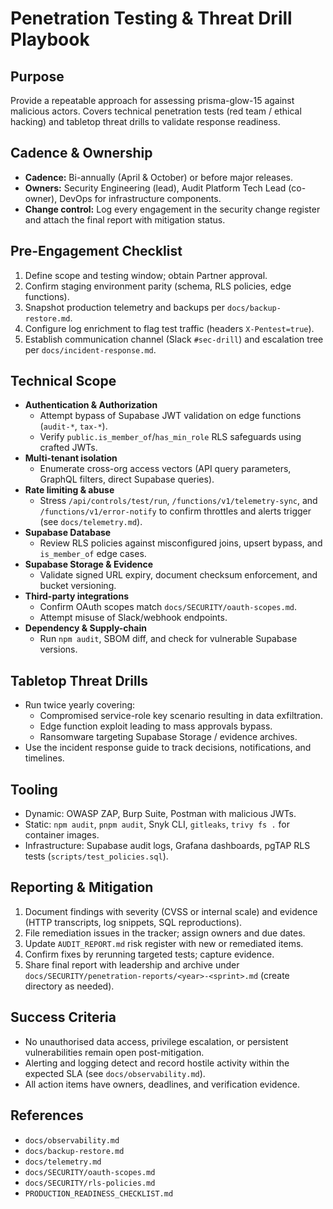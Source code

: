 # Penetration Testing & Threat Drill Playbook

## Purpose
Provide a repeatable approach for assessing prisma-glow-15 against malicious
actors. Covers technical penetration tests (red team / ethical hacking) and
tabletop threat drills to validate response readiness.

## Cadence & Ownership
- **Cadence:** Bi-annually (April & October) or before major releases.
- **Owners:** Security Engineering (lead), Audit Platform Tech Lead (co-owner),
  DevOps for infrastructure components.
- **Change control:** Log every engagement in the security change register and
  attach the final report with mitigation status.

## Pre-Engagement Checklist
1. Define scope and testing window; obtain Partner approval.
2. Confirm staging environment parity (schema, RLS policies, edge functions).
3. Snapshot production telemetry and backups per `docs/backup-restore.md`.
4. Configure log enrichment to flag test traffic (headers `X-Pentest=true`).
5. Establish communication channel (Slack `#sec-drill`) and escalation tree per
   `docs/incident-response.md`.

## Technical Scope
- **Authentication & Authorization**
  - Attempt bypass of Supabase JWT validation on edge functions (`audit-*`,
    `tax-*`).
  - Verify `public.is_member_of`/`has_min_role` RLS safeguards using crafted JWTs.
- **Multi-tenant isolation**
  - Enumerate cross-org access vectors (API query parameters, GraphQL filters,
    direct Supabase queries).
- **Rate limiting & abuse**
  - Stress `/api/controls/test/run`, `/functions/v1/telemetry-sync`, and
    `/functions/v1/error-notify` to confirm throttles and alerts trigger (see
    `docs/telemetry.md`).
- **Supabase Database**
  - Review RLS policies against misconfigured joins, upsert bypass, and
    `is_member_of` edge cases.
- **Supabase Storage & Evidence**
  - Validate signed URL expiry, document checksum enforcement, and bucket
    versioning.
- **Third-party integrations**
  - Confirm OAuth scopes match `docs/SECURITY/oauth-scopes.md`.
  - Attempt misuse of Slack/webhook endpoints.
- **Dependency & Supply-chain**
  - Run `npm audit`, SBOM diff, and check for vulnerable Supabase versions.

## Tabletop Threat Drills
- Run twice yearly covering:
  - Compromised service-role key scenario resulting in data exfiltration.
  - Edge function exploit leading to mass approvals bypass.
  - Ransomware targeting Supabase Storage / evidence archives.
- Use the incident response guide to track decisions, notifications, and
  timelines.

## Tooling
- Dynamic: OWASP ZAP, Burp Suite, Postman with malicious JWTs.
- Static: `npm audit`, `pnpm audit`, Snyk CLI, `gitleaks`, `trivy fs .` for
  container images.
- Infrastructure: Supabase audit logs, Grafana dashboards, pgTAP RLS tests
  (`scripts/test_policies.sql`).

## Reporting & Mitigation
1. Document findings with severity (CVSS or internal scale) and evidence (HTTP
   transcripts, log snippets, SQL reproductions).
2. File remediation issues in the tracker; assign owners and due dates.
3. Update `AUDIT_REPORT.md` risk register with new or remediated items.
4. Confirm fixes by rerunning targeted tests; capture evidence.
5. Share final report with leadership and archive under
   `docs/SECURITY/penetration-reports/<year>-<sprint>.md` (create directory as
   needed).

## Success Criteria
- No unauthorised data access, privilege escalation, or persistent vulnerabilities
  remain open post-mitigation.
- Alerting and logging detect and record hostile activity within the expected
  SLA (see `docs/observability.md`).
- All action items have owners, deadlines, and verification evidence.

## References
- `docs/observability.md`
- `docs/backup-restore.md`
- `docs/telemetry.md`
- `docs/SECURITY/oauth-scopes.md`
- `docs/SECURITY/rls-policies.md`
- `PRODUCTION_READINESS_CHECKLIST.md`
